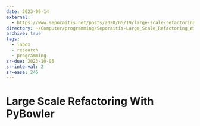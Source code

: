 ```yaml
---
date: 2023-09-14
external:
  - https://www.seporaitis.net/posts/2020/05/19/large-scale-refactoring-with-pybowler/
directory: ~/Computer/programming/Seporaitis-Large_Scale_Refactoring_With_PyBowler/
archive: true
tags:
  - inbox
  - research
  - programming
sr-due: 2023-10-05
sr-interval: 2
sr-ease: 246
---
```


# Large Scale Refactoring With PyBowler


